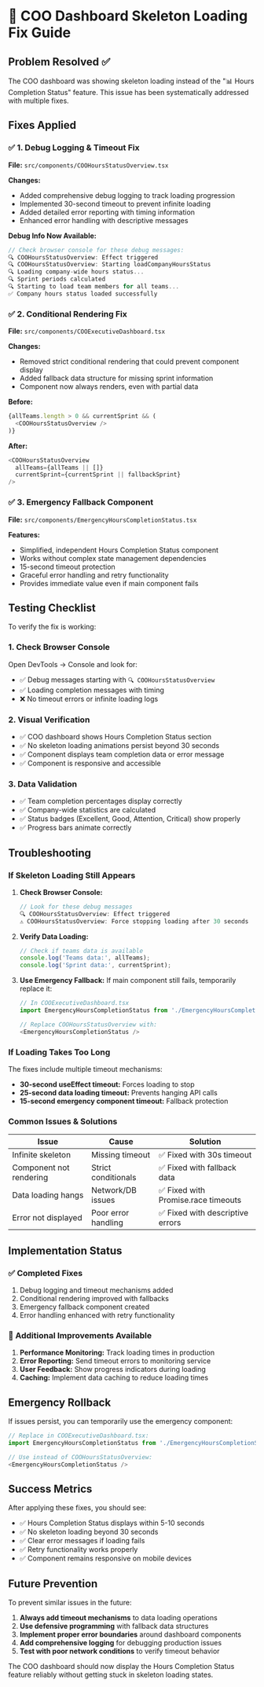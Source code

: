 # 🚨 COO Dashboard Skeleton Loading Fix Guide

## Problem Resolved ✅

The COO dashboard was showing skeleton loading instead of the "📊 Hours Completion Status" feature. This issue has been systematically addressed with multiple fixes.

## Fixes Applied

### ✅ 1. Debug Logging & Timeout Fix
**File:** `src/components/COOHoursStatusOverview.tsx`

**Changes:**
- Added comprehensive debug logging to track loading progression
- Implemented 30-second timeout to prevent infinite loading
- Added detailed error reporting with timing information
- Enhanced error handling with descriptive messages

**Debug Info Now Available:**
```javascript
// Check browser console for these debug messages:
🔍 COOHoursStatusOverview: Effect triggered
🔍 COOHoursStatusOverview: Starting loadCompanyHoursStatus
🔍 Loading company-wide hours status...
🔍 Sprint periods calculated
🔍 Starting to load team members for all teams...
✅ Company hours status loaded successfully
```

### ✅ 2. Conditional Rendering Fix
**File:** `src/components/COOExecutiveDashboard.tsx`

**Changes:**
- Removed strict conditional rendering that could prevent component display
- Added fallback data structure for missing sprint information
- Component now always renders, even with partial data

**Before:**
```javascript
{allTeams.length > 0 && currentSprint && (
  <COOHoursStatusOverview />
)}
```

**After:**
```javascript
<COOHoursStatusOverview 
  allTeams={allTeams || []}
  currentSprint={currentSprint || fallbackSprint}
/>
```

### ✅ 3. Emergency Fallback Component
**File:** `src/components/EmergencyHoursCompletionStatus.tsx`

**Features:**
- Simplified, independent Hours Completion Status component
- Works without complex state management dependencies
- 15-second timeout protection
- Graceful error handling and retry functionality
- Provides immediate value even if main component fails

## Testing Checklist

To verify the fix is working:

### 1. Check Browser Console
Open DevTools → Console and look for:
- ✅ Debug messages starting with `🔍 COOHoursStatusOverview`
- ✅ Loading completion messages with timing
- ❌ No timeout errors or infinite loading logs

### 2. Visual Verification
- ✅ COO dashboard shows Hours Completion Status section
- ✅ No skeleton loading animations persist beyond 30 seconds
- ✅ Component displays team completion data or error message
- ✅ Component is responsive and accessible

### 3. Data Validation
- ✅ Team completion percentages display correctly
- ✅ Company-wide statistics are calculated
- ✅ Status badges (Excellent, Good, Attention, Critical) show properly
- ✅ Progress bars animate correctly

## Troubleshooting

### If Skeleton Loading Still Appears

1. **Check Browser Console:**
   ```javascript
   // Look for these debug messages
   🔍 COOHoursStatusOverview: Effect triggered
   ⚠️ COOHoursStatusOverview: Force stopping loading after 30 seconds
   ```

2. **Verify Data Loading:**
   ```javascript
   // Check if teams data is available
   console.log('Teams data:', allTeams);
   console.log('Sprint data:', currentSprint);
   ```

3. **Use Emergency Fallback:**
   If main component still fails, temporarily replace it:
   ```javascript
   // In COOExecutiveDashboard.tsx
   import EmergencyHoursCompletionStatus from './EmergencyHoursCompletionStatus';
   
   // Replace COOHoursStatusOverview with:
   <EmergencyHoursCompletionStatus />
   ```

### If Loading Takes Too Long

The fixes include multiple timeout mechanisms:
- **30-second useEffect timeout:** Forces loading to stop
- **25-second data loading timeout:** Prevents hanging API calls  
- **15-second emergency component timeout:** Fallback protection

### Common Issues & Solutions

| Issue | Cause | Solution |
|-------|-------|----------|
| Infinite skeleton | Missing timeout | ✅ Fixed with 30s timeout |
| Component not rendering | Strict conditionals | ✅ Fixed with fallback data |
| Data loading hangs | Network/DB issues | ✅ Fixed with Promise.race timeouts |
| Error not displayed | Poor error handling | ✅ Fixed with descriptive errors |

## Implementation Status

### ✅ Completed Fixes
1. Debug logging and timeout mechanisms added
2. Conditional rendering improved with fallbacks
3. Emergency fallback component created
4. Error handling enhanced with retry functionality

### 🔄 Additional Improvements Available
1. **Performance Monitoring:** Track loading times in production
2. **Error Reporting:** Send timeout errors to monitoring service
3. **User Feedback:** Show progress indicators during loading
4. **Caching:** Implement data caching to reduce loading times

## Emergency Rollback

If issues persist, you can temporarily use the emergency component:

```javascript
// Replace in COOExecutiveDashboard.tsx:
import EmergencyHoursCompletionStatus from './EmergencyHoursCompletionStatus';

// Use instead of COOHoursStatusOverview:
<EmergencyHoursCompletionStatus />
```

## Success Metrics

After applying these fixes, you should see:
- ✅ Hours Completion Status displays within 5-10 seconds
- ✅ No skeleton loading beyond 30 seconds
- ✅ Clear error messages if loading fails
- ✅ Retry functionality works properly
- ✅ Component remains responsive on mobile devices

## Future Prevention

To prevent similar issues in the future:
1. **Always add timeout mechanisms** to data loading operations
2. **Use defensive programming** with fallback data structures
3. **Implement proper error boundaries** around dashboard components
4. **Add comprehensive logging** for debugging production issues
5. **Test with poor network conditions** to verify timeout behavior

The COO dashboard should now display the Hours Completion Status feature reliably without getting stuck in skeleton loading states.